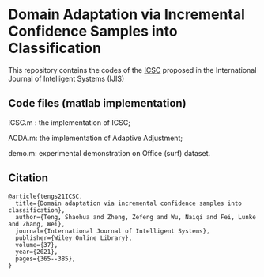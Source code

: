 # Domain Adaptation via Incremental Confidence Samples into Classification

This repository contains the codes of the [ICSC](http://doi.org/10.1002/int.22629) proposed in the International Journal of Intelligent Systems (IJIS)

## Code files (matlab implementation)

ICSC.m : the implementation of ICSC;

ACDA.m: the implementation of Adaptive Adjustment;

demo.m: experimental demonstration on Office (surf) dataset.

## Citation

```
@article{tengs21ICSC,
  title={Domain adaptation via incremental confidence samples into classification},
  author={Teng, Shaohua and Zheng, Zefeng and Wu, Naiqi and Fei, Lunke and Zhang, Wei},
  journal={International Journal of Intelligent Systems},
  publisher={Wiley Online Library},
  volume={37},
  year={2021},
  pages={365--385},
}
```

